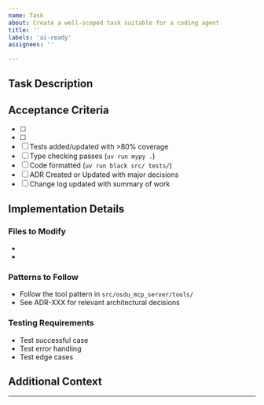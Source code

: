 ```yaml
---
name: Task
about: Create a well-scoped task suitable for a coding agent
title: ''
labels: 'ai-ready'
assignees: ''

---
```


## Task Description
<!-- Clear description of what needs to be done -->

## Acceptance Criteria
<!-- Define what "done" looks like -->
- [ ] 
- [ ] 
- [ ] Tests added/updated with >80% coverage
- [ ] Type checking passes (`uv run mypy .`)
- [ ] Code formatted (`uv run black src/ tests/`)
- [ ] ADR Created or Updated with major decisions
- [ ] Change log updated with summary of work

## Implementation Details
<!-- Specific guidance on how to implement -->

### Files to Modify
<!-- List specific files that need changes -->
- 
- 

### Patterns to Follow
<!-- Reference existing patterns or ADRs -->
- Follow the tool pattern in `src/osdu_mcp_server/tools/`
- See ADR-XXX for relevant architectural decisions

### Testing Requirements
<!-- Specific test scenarios to cover -->
- Test successful case
- Test error handling
- Test edge cases

## Additional Context
<!-- Any other information that would help -->

---
<!-- This issue is formatted for GitHub Copilot coding agent -->
